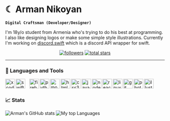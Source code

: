 # ☾ Arman Nikoyan

**`Digital Craftsman (Developer/Designer)`**

I'm 18y/o student from Armenia who's trying to do his best at programming. I also like designing logos or make some simple style illustrations. Currently I'm working on [discord.swift](https://github.com/namrabtw/discord.swift) which is a discord API wrapper for swift.

<p align="center">
  <a href="https://github.com/namrabtw?tab=followers">
    <img alt="followers" title="Follow me on Github" src="https://custom-icon-badges.demolab.com/github/followers/namrabtw?color=236ad3&labelColor=1155ba&style=for-the-badge&logo=person-add&label=Followers&logoColor=white"/></a>
  <a href="https://github.com/namrabtw?tab=repositories&sort=stargazers">
    <img alt="total stars" title="Total stars on GitHub" src="https://custom-icon-badges.demolab.com/github/stars/namrabtw?color=55960c&style=for-the-badge&labelColor=488207&logo=star"/></a>
</p>

---

### 🧰 Languages and Tools
<div>
  <img align="left" alt="xcode" width="30px" style="padding-right: 10px, padding-bottom: 10px" src="https://cdn.jsdelivr.net/gh/devicons/devicon/icons/xcode/xcode-original.svg" />
  <img align="left" alt="swift" width="30px" style="padding-right: 10px" src="https://cdn.jsdelivr.net/gh/devicons/devicon/icons/swift/swift-original.svg" />
  <img align="left" alt="firebase" width="30px" style="padding-right: 10px, padding-bottom: 10px" src="https://cdn.jsdelivr.net/gh/devicons/devicon/icons/firebase/firebase-plain.svg" />

  <img align="left" alt="python" width="30px" style="padding-right: 10px, padding-bottom: 10px" src="https://cdn.jsdelivr.net/gh/devicons/devicon/icons/python/python-original.svg" />
  <img align="left" alt="mongodb" width="30px" style="padding-right: 10px, margin-bottom: 10px" src="https://cdn.jsdelivr.net/gh/devicons/devicon/icons/mongodb/mongodb-original.svg" />

  <img align="left" alt="html5" width="30px" style="padding-right: 10px, padding-bottom: 10px" src="https://cdn.jsdelivr.net/gh/devicons/devicon/icons/html5/html5-original.svg" />
  <img align="left" alt="css3" width="30px" style="padding-right: 10px, padding-bottom: 10px" src="https://cdn.jsdelivr.net/gh/devicons/devicon/icons/css3/css3-original.svg" />
  <img align="left" alt="javascript" width="30px" style="padding-right: 10px, padding-bottom: 10px" src="https://cdn.jsdelivr.net/gh/devicons/devicon/icons/javascript/javascript-original.svg" />
  <img align="left" alt="nodejs" width="30px" style="padding-right: 10px, padding-bottom: 10px" src="https://cdn.jsdelivr.net/gh/devicons/devicon/icons/nodejs/nodejs-original.svg" />
  <img align="left" alt="react" width="30px" style="padding-right: 10px, padding-bottom: 10px" src="https://cdn.jsdelivr.net/gh/devicons/devicon/icons/react/react-original.svg" />

  <img align="left" alt="linux" width="30px" style="padding-right: 10px, padding-bottom: 10px" src="https://cdn.jsdelivr.net/gh/devicons/devicon/icons/linux/linux-original.svg" />
  <img align="left" alt="git" width="30px" style="padding-right: 10px, padding-bottom: 10px" src="https://cdn.jsdelivr.net/gh/devicons/devicon/icons/git/git-original.svg" />

  <img align="left" alt="photoshop" width="30px" style="padding-right: 10px, padding-bottom: 10px" src="https://cdn.jsdelivr.net/gh/devicons/devicon/icons/photoshop/photoshop-plain.svg" />
  <img align="left" alt="illustrator" width="30px" style="padding-right: 10px, padding-bottom: 10px" src="https://cdn.jsdelivr.net/gh/devicons/devicon/icons/illustrator/illustrator-plain.svg" />
</div>

<br>

#

### 📈 Stats
![Arman's GitHub stats](https://github-readme-stats.vercel.app/api?username=namrabtw&show_icons=true&theme=bear)
![My top Languages](https://github-readme-stats.vercel.app/api/top-langs/?username=namrabtw&layout=compact&theme=bear)
